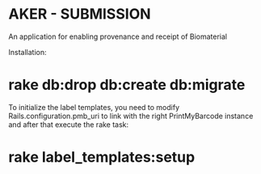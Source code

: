 # AKER - SUBMISSION

An application for enabling provenance and receipt of Biomaterial

Installation:

# rake db:drop db:create db:migrate

To initialize the label templates, you need to modify Rails.configuration.pmb_uri to link with the right PrintMyBarcode instance and after that execute the rake task:

# rake label_templates:setup
